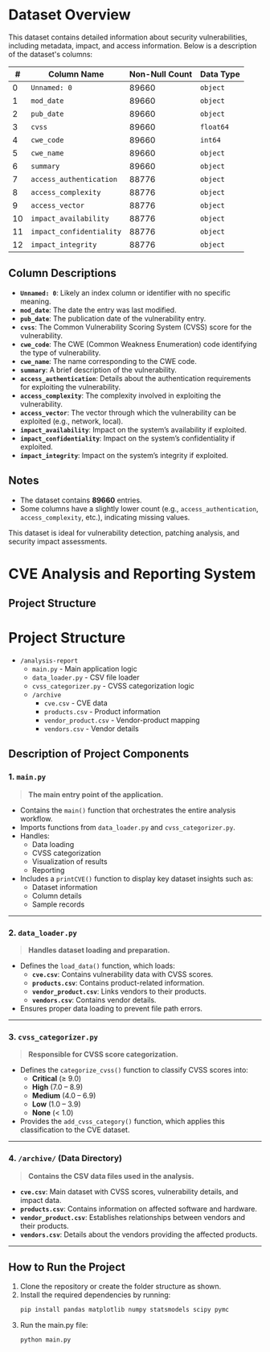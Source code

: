 # Dataset Overview

This dataset contains detailed information about security vulnerabilities, including metadata, impact, and access information. Below is a description of the dataset's columns:

| #  | Column Name             | Non-Null Count | Data Type |
|----|-------------------------|-----------------|------------|
| 0  | `Unnamed: 0`             | 89660           | `object`    |
| 1  | `mod_date`               | 89660           | `object`    |
| 2  | `pub_date`               | 89660           | `object`    |
| 3  | `cvss`                   | 89660           | `float64`   |
| 4  | `cwe_code`               | 89660           | `int64`     |
| 5  | `cwe_name`               | 89660           | `object`    |
| 6  | `summary`                | 89660           | `object`    |
| 7  | `access_authentication`  | 88776           | `object`    |
| 8  | `access_complexity`      | 88776           | `object`    |
| 9  | `access_vector`          | 88776           | `object`    |
| 10 | `impact_availability`    | 88776           | `object`    |
| 11 | `impact_confidentiality` | 88776           | `object`    |
| 12 | `impact_integrity`       | 88776           | `object`    |

## Column Descriptions
- **`Unnamed: 0`**: Likely an index column or identifier with no specific meaning.
- **`mod_date`**: The date the entry was last modified.
- **`pub_date`**: The publication date of the vulnerability entry.
- **`cvss`**: The Common Vulnerability Scoring System (CVSS) score for the vulnerability.
- **`cwe_code`**: The CWE (Common Weakness Enumeration) code identifying the type of vulnerability.
- **`cwe_name`**: The name corresponding to the CWE code.
- **`summary`**: A brief description of the vulnerability.
- **`access_authentication`**: Details about the authentication requirements for exploiting the vulnerability.
- **`access_complexity`**: The complexity involved in exploiting the vulnerability.
- **`access_vector`**: The vector through which the vulnerability can be exploited (e.g., network, local).
- **`impact_availability`**: Impact on the system’s availability if exploited.
- **`impact_confidentiality`**: Impact on the system’s confidentiality if exploited.
- **`impact_integrity`**: Impact on the system’s integrity if exploited.

## Notes
- The dataset contains **89660** entries.
- Some columns have a slightly lower count (e.g., `access_authentication`, `access_complexity`, etc.), indicating missing values.

This dataset is ideal for vulnerability detection, patching analysis, and security impact assessments.


# **CVE Analysis and Reporting System**

## **Project Structure**

# Project Structure

- `/analysis-report`
  - `main.py` - Main application logic
  - `data_loader.py` - CSV file loader
  - `cvss_categorizer.py` - CVSS categorization logic
  - `/archive`
    - `cve.csv` - CVE data
    - `products.csv` - Product information
    - `vendor_product.csv` - Vendor-product mapping
    - `vendors.csv` - Vendor details

## **Description of Project Components**

### **1. `main.py`**
> **The main entry point of the application.**  
- Contains the `main()` function that orchestrates the entire analysis workflow.
- Imports functions from `data_loader.py` and `cvss_categorizer.py`.
- Handles:
  - Data loading
  - CVSS categorization
  - Visualization of results
  - Reporting
- Includes a `printCVE()` function to display key dataset insights such as:
  - Dataset information
  - Column details
  - Sample records

---

### **2. `data_loader.py`**
> **Handles dataset loading and preparation.**  
- Defines the `load_data()` function, which loads:
  - **`cve.csv`**: Contains vulnerability data with CVSS scores.
  - **`products.csv`**: Contains product-related information.
  - **`vendor_product.csv`**: Links vendors to their products.
  - **`vendors.csv`**: Contains vendor details.
- Ensures proper data loading to prevent file path errors.

---

### **3. `cvss_categorizer.py`**
> **Responsible for CVSS score categorization.**  
- Defines the `categorize_cvss()` function to classify CVSS scores into:
  - **Critical** (≥ 9.0)
  - **High** (7.0 – 8.9)
  - **Medium** (4.0 – 6.9)
  - **Low** (1.0 – 3.9)
  - **None** (< 1.0)
- Provides the `add_cvss_category()` function, which applies this classification to the CVE dataset.

---

### **4. `/archive/` (Data Directory)**
> **Contains the CSV data files used in the analysis.**

- **`cve.csv`**: Main dataset with CVSS scores, vulnerability details, and impact data.
- **`products.csv`**: Contains information on affected software and hardware.
- **`vendor_product.csv`**: Establishes relationships between vendors and their products.
- **`vendors.csv`**: Details about the vendors providing the affected products.

---

## **How to Run the Project**
1. Clone the repository or create the folder structure as shown.
2. Install the required dependencies by running:
   ```bash
   pip install pandas matplotlib numpy statsmodels scipy pymc
    ```
3. Run the main.py file:
   ```bash
   python main.py
   ```